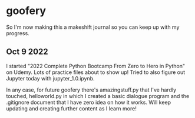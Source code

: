 # goofery
So I'm now making this a makeshift journal so you can keep up with my progress.

## Oct 9 2022
I started "2022 Complete Python Bootcamp From Zero to Hero in Python" on Udemy. Lots of practice files about to show up! Tried to also figure out Jupyter today with jupyter_1.0.ipynb.

In any case, for future goofery there's amazingstuff.py that I've hardly touched, helloworld.py in which I created a basic dialogue program and the .gitignore document that I have zero idea on how it works. Will keep updating and creating further content as I learn more!